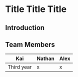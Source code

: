 # Title Title Title

## Introduction

## Team Members
| Kai    | Nathan | Alex   |
| ------ | ------ | ------ |
| Third year | x | x |